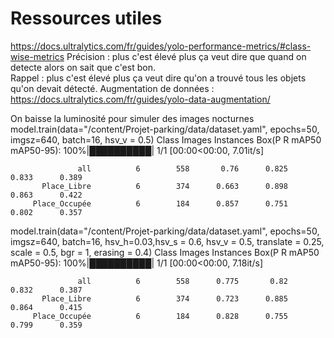 # Ressources utiles
https://docs.ultralytics.com/fr/guides/yolo-performance-metrics/#class-wise-metrics
Précision : plus c'est élevé plus ça veut dire que quand on detecte alors on sait que c'est bon.  
Rappel : plus c'est élevé plus ça veut dire qu'on a trouvé tous les objets qu'on devait détecté. 
Augmentation de données :
https://docs.ultralytics.com/fr/guides/yolo-data-augmentation/

On baisse la luminosité pour simuler des images nocturnes
model.train(data="/content/Projet-parking/data/dataset.yaml", epochs=50, imgsz=640, batch=16, hsv_v = 0.5)
                 Class     Images  Instances      Box(P          R      mAP50  mAP50-95): 100%|██████████| 1/1 [00:00<00:00,  7.01it/s]

                   all          6        558       0.76      0.825      0.833      0.389
           Place_Libre          6        374      0.663      0.898      0.863      0.422
         Place_Occupée          6        184      0.857      0.751      0.802      0.357


model.train(data="/content/Projet-parking/data/dataset.yaml", epochs=50, imgsz=640, batch=16, hsv_h=0.03,hsv_s = 0.6, hsv_v = 0.5, translate = 0.25, scale = 0.5, bgr = 1, erasing = 0.4)
                 Class     Images  Instances      Box(P          R      mAP50  mAP50-95): 100%|██████████| 1/1 [00:00<00:00,  7.18it/s]

                   all          6        558      0.775       0.82      0.832      0.387
           Place_Libre          6        374      0.723      0.885      0.864      0.415
         Place_Occupée          6        184      0.828      0.755      0.799      0.359


